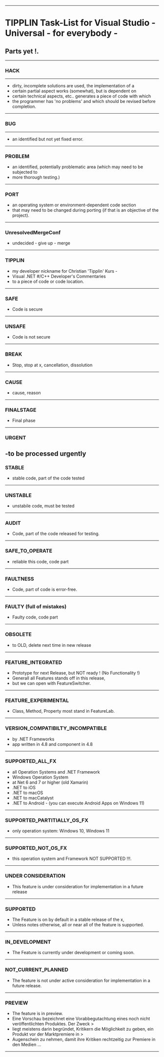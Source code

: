 ----
# TIPPLIN             Task-List for Visual Studio -   Universal   -   for everybody -
## Parts yet !. 
----
### HACK
----
- dirty, incomplete solutions are used, the implementation of a
- certain partial aspect works (somewhat), but is dependent on
- certain technical aspects, etc.. generates a piece of code with which
- the programmer has 'no problems' and which should be revised before completion.
----
### BUG
----
- an identified but not yet fixed error.
----
### PROBLEM
- an identified, potentially problematic area (which may need to be subjected to
- more thorough testing.)
----
### PORT
- an operating system or environment-dependent code section
- that may need to be changed during porting (if that is an objective of the project).
----
### UnresolvedMergeConf
- undecided - give up - merge
----
### TIPPLIN
- my developer nickname for Christian 'Tipplin' Kurs -
- Visual .NET #/C++ Developer's Commentaries
- to a piece of code or code location.
----
### SAFE
- Code is secure
----
### UNSAFE
- Code is not secure
----
### BREAK
- Stop, stop at x, cancellation, dissolution
----
### CAUSE
- cause, reason
----
### FINALSTAGE
- Final phase
----
### URGENT
-to be processed urgently
----
### STABLE
- stable code, part of the code tested
----
### UNSTABLE
- unstabile code, must be tested
----
### AUDIT
- Code, part of the code released for testing.
----
### SAFE_TO_OPERATE
- reliable this code, code part
----
### FAULTNESS
- Code, part of code is error-free.
----
### FAULTY (full of mistakes)
- Faulty code, code part
----
### OBSOLETE
- to OLD, delete next time in new release
----
### FEATURE_INTEGRATED
- Prototype for next Release, but NOT ready ! (No Functionality !)
- Generall all Features stands off in this release,
- but we can open with FeatureSwitcher.
----
### FEATURE_EXPERIMENTAL
- Class, Method, Property most stand in FeatureLab.
----
### VERSION_COMPATIBILTY_INCOMPATIBLE
- by .NET Frameworks
- app written in 4.8 and component in 4.8
----
### SUPPORTED_ALL_FX
- all Operation Systems and .NET Framework
- Windows Operation System
- at Net 6 and 7 or higher (old Xamarin)
- .NET to iOS
- .NET to macOS
- .NET to macCatalyst 
- .NET to Android - (you can execute Android Apps on Windows 11)
----
### SUPPORTED_PARTITIALLY_OS_FX
- only operation system: Windows 10, Windows 11
----
### SUPPORTED_NOT_OS_FX
- this operation system and Framework NOT SUPPORTED !!!.
----
### UNDER CONSIDERATION
- This feature is under consideration for implementation in a future release
----
### SUPPORTED
- The Feature is on by default in a stable release of the x,
- Unless notes otherwise, all or near all of the feature is supported.
----
### IN_DEVELOPMENT
- The Feature is currently under development or coming soon.
----
### NOT_CURRENT_PLANNED
- The feature is not under active consideration for implementation in a future release.
----
### PREVIEW
- The feature is in preview.
- Eine Vorschau bezeichnet eine Vorabbegutachtung eines noch nicht veröffentlichten Produktes. Der Zweck > 
- liegt meistens darin begründet, Kritikern die Möglichkeit zu geben, ein Produkt vor der Marktpremiere in > 
- Augenschein zu nehmen, damit ihre Kritiken rechtzeitig zur Premiere in den Medien ...
----



